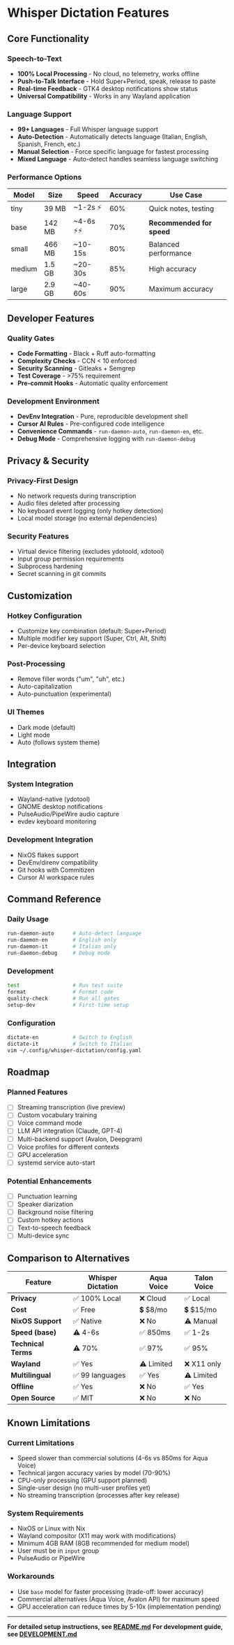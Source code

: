 # Whisper Dictation Features

## Core Functionality

### Speech-to-Text
- **100% Local Processing** - No cloud, no telemetry, works offline
- **Push-to-Talk Interface** - Hold Super+Period, speak, release to paste
- **Real-time Feedback** - GTK4 desktop notifications show status
- **Universal Compatibility** - Works in any Wayland application

### Language Support
- **99+ Languages** - Full Whisper language support
- **Auto-Detection** - Automatically detects language (Italian, English, Spanish, French, etc.)
- **Manual Selection** - Force specific language for fastest processing
- **Mixed Language** - Auto-detect handles seamless language switching

### Performance Options

| Model  | Size   | Speed      | Accuracy | Use Case                     |
|--------|--------|------------|----------|------------------------------|
| tiny   | 39 MB  | ~1-2s ⚡   | 60%      | Quick notes, testing         |
| base   | 142 MB | ~4-6s ⚡⚡  | 70%      | **Recommended for speed**    |
| small  | 466 MB | ~10-15s    | 80%      | Balanced performance         |
| medium | 1.5 GB | ~20-30s    | 85%      | High accuracy               |
| large  | 2.9 GB | ~40-60s    | 90%      | Maximum accuracy             |

## Developer Features

### Quality Gates
- **Code Formatting** - Black + Ruff auto-formatting
- **Complexity Checks** - CCN < 10 enforced
- **Security Scanning** - Gitleaks + Semgrep
- **Test Coverage** - >75% requirement
- **Pre-commit Hooks** - Automatic quality enforcement

### Development Environment
- **DevEnv Integration** - Pure, reproducible development shell
- **Cursor AI Rules** - Pre-configured code intelligence
- **Convenience Commands** - `run-daemon-auto`, `run-daemon-en`, etc.
- **Debug Mode** - Comprehensive logging with `run-daemon-debug`

## Privacy & Security

### Privacy-First Design
- No network requests during transcription
- Audio files deleted after processing
- No keyboard event logging (only hotkey detection)
- Local model storage (no external dependencies)

### Security Features
- Virtual device filtering (excludes ydotoold, xdotool)
- Input group permission requirements
- Subprocess hardening
- Secret scanning in git commits

## Customization

### Hotkey Configuration
- Customize key combination (default: Super+Period)
- Multiple modifier key support (Super, Ctrl, Alt, Shift)
- Per-device keyboard selection

### Post-Processing
- Remove filler words ("um", "uh", etc.)
- Auto-capitalization
- Auto-punctuation (experimental)

### UI Themes
- Dark mode (default)
- Light mode
- Auto (follows system theme)

## Integration

### System Integration
- Wayland-native (ydotool)
- GNOME desktop notifications
- PulseAudio/PipeWire audio capture
- evdev keyboard monitoring

### Development Integration
- NixOS flakes support
- DevEnv/direnv compatibility
- Git hooks with Commitizen
- Cursor AI workspace rules

## Command Reference

### Daily Usage
```bash
run-daemon-auto      # Auto-detect language
run-daemon-en        # English only
run-daemon-it        # Italian only
run-daemon-debug     # Debug mode
```

### Development
```bash
test                 # Run test suite
format               # Format code
quality-check        # Run all gates
setup-dev            # First-time setup
```

### Configuration
```bash
dictate-en           # Switch to English
dictate-it           # Switch to Italian
vim ~/.config/whisper-dictation/config.yaml
```

## Roadmap

### Planned Features
- [ ] Streaming transcription (live preview)
- [ ] Custom vocabulary training
- [ ] Voice command mode
- [ ] LLM API integration (Claude, GPT-4)
- [ ] Multi-backend support (Avalon, Deepgram)
- [ ] Voice profiles for different contexts
- [ ] GPU acceleration
- [ ] systemd service auto-start

### Potential Enhancements
- [ ] Punctuation learning
- [ ] Speaker diarization
- [ ] Background noise filtering
- [ ] Custom hotkey actions
- [ ] Text-to-speech feedback
- [ ] Multi-device sync

## Comparison to Alternatives

| Feature              | Whisper Dictation | Aqua Voice | Talon Voice |
|---------------------|-------------------|------------|-------------|
| **Privacy**         | ✅ 100% Local     | ❌ Cloud   | ✅ Local    |
| **Cost**            | ✅ Free           | 💲 $8/mo   | 💲 $15/mo   |
| **NixOS Support**   | ✅ Native         | ❌ No      | ⚠️ Manual   |
| **Speed (base)**    | ⚠️ 4-6s          | ✅ 850ms   | ✅ 1-2s     |
| **Technical Terms** | ⚠️ 70%           | ✅ 97%     | ✅ 95%      |
| **Wayland**         | ✅ Yes            | ⚠️ Limited | ❌ X11 only |
| **Multilingual**    | ✅ 99 languages   | ✅ Yes     | ⚠️ Limited  |
| **Offline**         | ✅ Yes            | ❌ No      | ✅ Yes      |
| **Open Source**     | ✅ MIT            | ❌ No      | ❌ No       |

## Known Limitations

### Current Limitations
- Speed slower than commercial solutions (4-6s vs 850ms for Aqua Voice)
- Technical jargon accuracy varies by model (70-90%)
- CPU-only processing (GPU support planned)
- Single-user design (no multi-user profiles yet)
- No streaming transcription (processes after key release)

### System Requirements
- NixOS or Linux with Nix
- Wayland compositor (X11 may work with modifications)
- Minimum 4GB RAM (8GB recommended for medium model)
- User must be in `input` group
- PulseAudio or PipeWire

### Workarounds
- Use `base` model for faster processing (trade-off: lower accuracy)
- Commercial alternatives (Aqua Voice, Avalon API) for maximum speed
- GPU acceleration can reduce times by 5-10x (implementation pending)

---

**For detailed setup instructions, see [README.md](README.md)**
**For development guide, see [DEVELOPMENT.md](DEVELOPMENT.md)**
